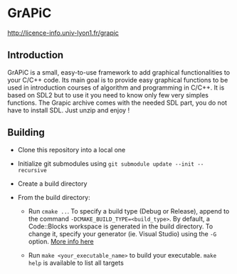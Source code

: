 # GrAPiC 

http://licence-info.univ-lyon1.fr/grapic


## Introduction

GrAPiC is a small, easy-to-use framework to add graphical functionalities to your C/C++ code. 
Its main goal is to provide easy graphical functions to be used in introduction courses of algorithm and programming in C/C++. 
It is based on SDL2 but to use it you need to know only few very simples functions. 
The Grapic archive comes with the needed SDL part, you do not have to install SDL. Just unzip and enjoy ! 



## Building

- Clone this repository into a local one
- Initialize git submodules using `git submodule update --init --recursive`
- Create a build directory
- From the build directory:

    - Run `cmake ..`. To specify a build type (Debug or Release), append to the command `-DCMAKE_BUILD_TYPE=<build_type>`.
    By default, a Code::Blocks workspace is generated in the build directory. To change it, specify your generator (ie. Visual Studio) using the `-G` option.
    [More info here](https://cmake.org/cmake/help/latest/manual/cmake-generators.7.html)
    
    - Run `make <your_executable_name>` to build your executable. `make help` is available to list all targets
    

